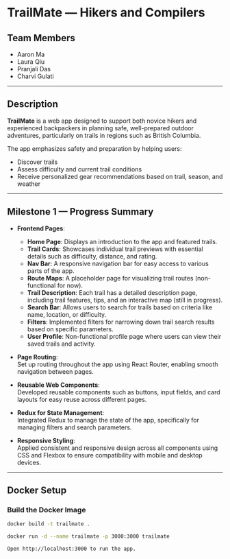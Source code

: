 # TrailMate — Hikers and Compilers

## Team Members
- Aaron Ma  
- Laura Qiu  
- Pranjali Das  
- Charvi Gulati  

---

## Description
**TrailMate** is a web app designed to support both novice hikers and experienced backpackers in planning safe, well-prepared outdoor adventures, particularly on trails in regions such as British Columbia.

The app emphasizes safety and preparation by helping users:
- Discover trails  
- Assess difficulty and current trail conditions  
- Receive personalized gear recommendations based on trail, season, and weather  

---

## Milestone 1 — Progress Summary
- **Frontend Pages**:
  - **Home Page**: Displays an introduction to the app and featured trails.
  - **Trail Cards**: Showcases individual trail previews with essential details such as difficulty, distance, and rating.
  - **Nav Bar**: A responsive navigation bar for easy access to various parts of the app.
  - **Route Maps**: A placeholder page for visualizing trail routes (non-functional for now).
  - **Trail Description**: Each trail has a detailed description page, including trail features, tips, and an interactive map (still in progress).
  - **Search Bar**: Allows users to search for trails based on criteria like name, location, or difficulty.
  - **Filters**: Implemented filters for narrowing down trail search results based on specific parameters.
  - **User Profile**: Non-functional profile page where users can view their saved trails and activity.
- **Page Routing**:  
  Set up routing throughout the app using React Router, enabling smooth navigation between pages.

- **Reusable Web Components**:  
  Developed reusable components such as buttons, input fields, and card layouts for easy reuse across different pages.

- **Redux for State Management**:  
  Integrated Redux to manage the state of the app, specifically for managing filters and search parameters.

- **Responsive Styling**:  
  Applied consistent and responsive design across all components using CSS and Flexbox to ensure compatibility with mobile and desktop devices.
---

## Docker Setup

### Build the Docker Image
```bash
docker build -t trailmate .

docker run -d --name trailmate -p 3000:3000 trailmate

Open http://localhost:3000 to run the app.
